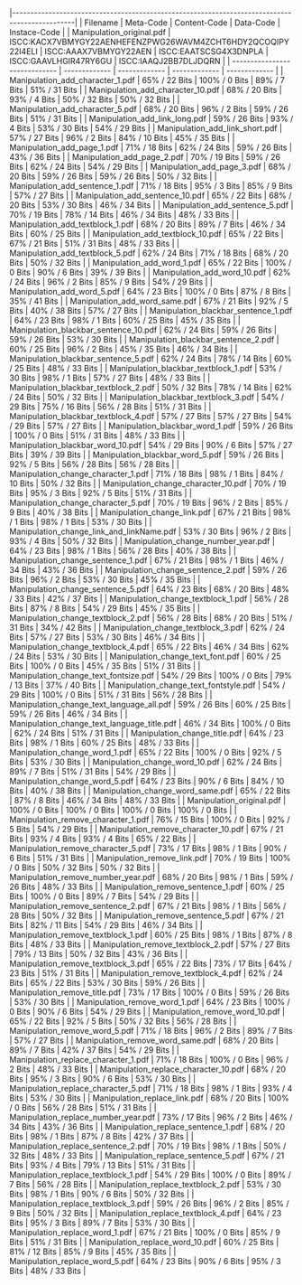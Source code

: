 |-----------------------------------------------------------------------------------------------|
| Filename                      | Meta-Code     | Content-Code  | Data-Code     | Instace-Code  |
| Manipulation_original.pdf | ISCC:KACX7VBMYGY22AENHEFENZPWG26WAVM4ZCHT6HDY2QCOQIPY22I4ELI | ISCC:AAAX7VBMYGY22AEN | ISCC:EAATSCSG4X3DNPLA | ISCC:GAAVLHGIR47RY6GU | ISCC:IAAQJ2BB7DLJDQRN |
| ----------------------------- | ------------- | ------------- | ------------- | ------------- |
| Manipulation_add_character_1.pdf | 65% / 22 Bits | 100% / 0 Bits | 89% / 7 Bits | 51% / 31 Bits |
| Manipulation_add_character_10.pdf | 68% / 20 Bits | 93% / 4 Bits | 50% / 32 Bits | 50% / 32 Bits |
| Manipulation_add_character_5.pdf | 68% / 20 Bits | 96% / 2 Bits | 59% / 26 Bits | 51% / 31 Bits |
| Manipulation_add_link_long.pdf | 59% / 26 Bits | 93% / 4 Bits | 53% / 30 Bits | 54% / 29 Bits |
| Manipulation_add_link_short.pdf | 57% / 27 Bits | 96% / 2 Bits | 84% / 10 Bits | 45% / 35 Bits |
| Manipulation_add_page_1.pdf | 71% / 18 Bits | 62% / 24 Bits | 59% / 26 Bits | 43% / 36 Bits |
| Manipulation_add_page_2.pdf | 70% / 19 Bits | 59% / 26 Bits | 62% / 24 Bits | 54% / 29 Bits |
| Manipulation_add_page_3.pdf | 68% / 20 Bits | 59% / 26 Bits | 59% / 26 Bits | 50% / 32 Bits |
| Manipulation_add_sentence_1.pdf | 71% / 18 Bits | 95% / 3 Bits | 85% / 9 Bits | 57% / 27 Bits |
| Manipulation_add_sentence_10.pdf | 65% / 22 Bits | 68% / 20 Bits | 53% / 30 Bits | 46% / 34 Bits |
| Manipulation_add_sentence_5.pdf | 70% / 19 Bits | 78% / 14 Bits | 46% / 34 Bits | 48% / 33 Bits |
| Manipulation_add_textblock_1.pdf | 68% / 20 Bits | 89% / 7 Bits | 46% / 34 Bits | 60% / 25 Bits |
| Manipulation_add_textblock_10.pdf | 65% / 22 Bits | 67% / 21 Bits | 51% / 31 Bits | 48% / 33 Bits |
| Manipulation_add_textblock_5.pdf | 62% / 24 Bits | 71% / 18 Bits | 68% / 20 Bits | 50% / 32 Bits |
| Manipulation_add_word_1.pdf | 65% / 22 Bits | 100% / 0 Bits | 90% / 6 Bits | 39% / 39 Bits |
| Manipulation_add_word_10.pdf | 62% / 24 Bits | 96% / 2 Bits | 85% / 9 Bits | 54% / 29 Bits |
| Manipulation_add_word_5.pdf | 64% / 23 Bits | 100% / 0 Bits | 87% / 8 Bits | 35% / 41 Bits |
| Manipulation_add_word_same.pdf | 67% / 21 Bits | 92% / 5 Bits | 40% / 38 Bits | 57% / 27 Bits |
| Manipulation_blackbar_sentence_1.pdf | 64% / 23 Bits | 98% / 1 Bits | 60% / 25 Bits | 45% / 35 Bits |
| Manipulation_blackbar_sentence_10.pdf | 62% / 24 Bits | 59% / 26 Bits | 59% / 26 Bits | 53% / 30 Bits |
| Manipulation_blackbar_sentence_2.pdf | 60% / 25 Bits | 96% / 2 Bits | 45% / 35 Bits | 46% / 34 Bits |
| Manipulation_blackbar_sentence_5.pdf | 62% / 24 Bits | 78% / 14 Bits | 60% / 25 Bits | 48% / 33 Bits |
| Manipulation_blackbar_textblock_1.pdf | 53% / 30 Bits | 98% / 1 Bits | 57% / 27 Bits | 48% / 33 Bits |
| Manipulation_blackbar_textblock_2.pdf | 50% / 32 Bits | 78% / 14 Bits | 62% / 24 Bits | 50% / 32 Bits |
| Manipulation_blackbar_textblock_3.pdf | 54% / 29 Bits | 75% / 16 Bits | 56% / 28 Bits | 51% / 31 Bits |
| Manipulation_blackbar_textblock_4.pdf | 57% / 27 Bits | 57% / 27 Bits | 54% / 29 Bits | 57% / 27 Bits |
| Manipulation_blackbar_word_1.pdf | 59% / 26 Bits | 100% / 0 Bits | 51% / 31 Bits | 48% / 33 Bits |
| Manipulation_blackbar_word_10.pdf | 54% / 29 Bits | 90% / 6 Bits | 57% / 27 Bits | 39% / 39 Bits |
| Manipulation_blackbar_word_5.pdf | 59% / 26 Bits | 92% / 5 Bits | 56% / 28 Bits | 56% / 28 Bits |
| Manipulation_change_character_1.pdf | 71% / 18 Bits | 98% / 1 Bits | 84% / 10 Bits | 50% / 32 Bits |
| Manipulation_change_character_10.pdf | 70% / 19 Bits | 95% / 3 Bits | 92% / 5 Bits | 51% / 31 Bits |
| Manipulation_change_character_5.pdf | 70% / 19 Bits | 96% / 2 Bits | 85% / 9 Bits | 40% / 38 Bits |
| Manipulation_change_link.pdf | 67% / 21 Bits | 98% / 1 Bits | 98% / 1 Bits | 53% / 30 Bits |
| Manipulation_change_link_and_linkName.pdf | 53% / 30 Bits | 96% / 2 Bits | 93% / 4 Bits | 50% / 32 Bits |
| Manipulation_change_number_year.pdf | 64% / 23 Bits | 98% / 1 Bits | 56% / 28 Bits | 40% / 38 Bits |
| Manipulation_change_sentence_1.pdf | 67% / 21 Bits | 98% / 1 Bits | 46% / 34 Bits | 43% / 36 Bits |
| Manipulation_change_sentence_2.pdf | 59% / 26 Bits | 96% / 2 Bits | 53% / 30 Bits | 45% / 35 Bits |
| Manipulation_change_sentence_5.pdf | 64% / 23 Bits | 68% / 20 Bits | 48% / 33 Bits | 42% / 37 Bits |
| Manipulation_change_textblock_1.pdf | 56% / 28 Bits | 87% / 8 Bits | 54% / 29 Bits | 45% / 35 Bits |
| Manipulation_change_textblock_2.pdf | 56% / 28 Bits | 68% / 20 Bits | 51% / 31 Bits | 34% / 42 Bits |
| Manipulation_change_textblock_3.pdf | 62% / 24 Bits | 57% / 27 Bits | 53% / 30 Bits | 46% / 34 Bits |
| Manipulation_change_textblock_4.pdf | 65% / 22 Bits | 46% / 34 Bits | 62% / 24 Bits | 53% / 30 Bits |
| Manipulation_change_text_font.pdf | 60% / 25 Bits | 100% / 0 Bits | 45% / 35 Bits | 51% / 31 Bits |
| Manipulation_change_text_fontsize.pdf | 54% / 29 Bits | 100% / 0 Bits | 79% / 13 Bits | 37% / 40 Bits |
| Manipulation_change_text_fontstyle.pdf | 54% / 29 Bits | 100% / 0 Bits | 51% / 31 Bits | 56% / 28 Bits |
| Manipulation_change_text_language_all.pdf | 59% / 26 Bits | 60% / 25 Bits | 59% / 26 Bits | 46% / 34 Bits |
| Manipulation_change_text_language_title.pdf | 46% / 34 Bits | 100% / 0 Bits | 62% / 24 Bits | 51% / 31 Bits |
| Manipulation_change_title.pdf | 64% / 23 Bits | 98% / 1 Bits | 60% / 25 Bits | 48% / 33 Bits |
| Manipulation_change_word_1.pdf | 65% / 22 Bits | 100% / 0 Bits | 92% / 5 Bits | 53% / 30 Bits |
| Manipulation_change_word_10.pdf | 62% / 24 Bits | 89% / 7 Bits | 51% / 31 Bits | 54% / 29 Bits |
| Manipulation_change_word_5.pdf | 64% / 23 Bits | 90% / 6 Bits | 84% / 10 Bits | 40% / 38 Bits |
| Manipulation_change_word_same.pdf | 65% / 22 Bits | 87% / 8 Bits | 46% / 34 Bits | 48% / 33 Bits |
| Manipulation_original.pdf | 100% / 0 Bits | 100% / 0 Bits | 100% / 0 Bits | 100% / 0 Bits |
| Manipulation_remove_character_1.pdf | 76% / 15 Bits | 100% / 0 Bits | 92% / 5 Bits | 54% / 29 Bits |
| Manipulation_remove_character_10.pdf | 67% / 21 Bits | 93% / 4 Bits | 93% / 4 Bits | 65% / 22 Bits |
| Manipulation_remove_character_5.pdf | 73% / 17 Bits | 98% / 1 Bits | 90% / 6 Bits | 51% / 31 Bits |
| Manipulation_remove_link.pdf | 70% / 19 Bits | 100% / 0 Bits | 50% / 32 Bits | 50% / 32 Bits |
| Manipulation_remove_number_year.pdf | 68% / 20 Bits | 98% / 1 Bits | 59% / 26 Bits | 48% / 33 Bits |
| Manipulation_remove_sentence_1.pdf | 60% / 25 Bits | 100% / 0 Bits | 89% / 7 Bits | 54% / 29 Bits |
| Manipulation_remove_sentence_2.pdf | 67% / 21 Bits | 98% / 1 Bits | 56% / 28 Bits | 50% / 32 Bits |
| Manipulation_remove_sentence_5.pdf | 67% / 21 Bits | 82% / 11 Bits | 54% / 29 Bits | 46% / 34 Bits |
| Manipulation_remove_textblock_1.pdf | 60% / 25 Bits | 98% / 1 Bits | 87% / 8 Bits | 48% / 33 Bits |
| Manipulation_remove_textblock_2.pdf | 57% / 27 Bits | 79% / 13 Bits | 50% / 32 Bits | 43% / 36 Bits |
| Manipulation_remove_textblock_3.pdf | 65% / 22 Bits | 73% / 17 Bits | 64% / 23 Bits | 51% / 31 Bits |
| Manipulation_remove_textblock_4.pdf | 62% / 24 Bits | 65% / 22 Bits | 53% / 30 Bits | 59% / 26 Bits |
| Manipulation_remove_title.pdf | 73% / 17 Bits | 100% / 0 Bits | 59% / 26 Bits | 53% / 30 Bits |
| Manipulation_remove_word_1.pdf | 64% / 23 Bits | 100% / 0 Bits | 90% / 6 Bits | 54% / 29 Bits |
| Manipulation_remove_word_10.pdf | 65% / 22 Bits | 92% / 5 Bits | 50% / 32 Bits | 56% / 28 Bits |
| Manipulation_remove_word_5.pdf | 71% / 18 Bits | 96% / 2 Bits | 89% / 7 Bits | 57% / 27 Bits |
| Manipulation_remove_word_same.pdf | 68% / 20 Bits | 89% / 7 Bits | 42% / 37 Bits | 54% / 29 Bits |
| Manipulation_replace_character_1.pdf | 71% / 18 Bits | 100% / 0 Bits | 96% / 2 Bits | 48% / 33 Bits |
| Manipulation_replace_character_10.pdf | 68% / 20 Bits | 95% / 3 Bits | 90% / 6 Bits | 53% / 30 Bits |
| Manipulation_replace_character_5.pdf | 71% / 18 Bits | 98% / 1 Bits | 93% / 4 Bits | 53% / 30 Bits |
| Manipulation_replace_link.pdf | 68% / 20 Bits | 100% / 0 Bits | 56% / 28 Bits | 51% / 31 Bits |
| Manipulation_replace_number_year.pdf | 73% / 17 Bits | 96% / 2 Bits | 46% / 34 Bits | 43% / 36 Bits |
| Manipulation_replace_sentence_1.pdf | 68% / 20 Bits | 98% / 1 Bits | 87% / 8 Bits | 42% / 37 Bits |
| Manipulation_replace_sentence_2.pdf | 70% / 19 Bits | 98% / 1 Bits | 50% / 32 Bits | 48% / 33 Bits |
| Manipulation_replace_sentence_5.pdf | 67% / 21 Bits | 93% / 4 Bits | 79% / 13 Bits | 51% / 31 Bits |
| Manipulation_replace_textblock_1.pdf | 54% / 29 Bits | 100% / 0 Bits | 89% / 7 Bits | 56% / 28 Bits |
| Manipulation_replace_textblock_2.pdf | 53% / 30 Bits | 98% / 1 Bits | 90% / 6 Bits | 50% / 32 Bits |
| Manipulation_replace_textblock_3.pdf | 59% / 26 Bits | 96% / 2 Bits | 85% / 9 Bits | 50% / 32 Bits |
| Manipulation_replace_textblock_4.pdf | 64% / 23 Bits | 95% / 3 Bits | 89% / 7 Bits | 53% / 30 Bits |
| Manipulation_replace_word_1.pdf | 67% / 21 Bits | 100% / 0 Bits | 85% / 9 Bits | 51% / 31 Bits |
| Manipulation_replace_word_10.pdf | 60% / 25 Bits | 81% / 12 Bits | 85% / 9 Bits | 45% / 35 Bits |
| Manipulation_replace_word_5.pdf | 64% / 23 Bits | 90% / 6 Bits | 95% / 3 Bits | 48% / 33 Bits |
